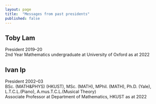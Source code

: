 ```yaml
---
layout: page
title:  "Messages from past presidents"
published: false
---
```


## Toby Lam

President 2019–20  
2nd Year Mathematics undergraduate at University of Oxford as at 2022

## Ivan Ip

President 2002–03  
BSc. (MATH&PHYS) (HKUST), MSc. (MATH), MPhil. (MATH), Ph.D. (Yale),  
L.T.C.L.(Piano), A.mus.T.C.L.(Musical Theory)  
Associate Professor at Department of Mathematics, HKUST as at 2022